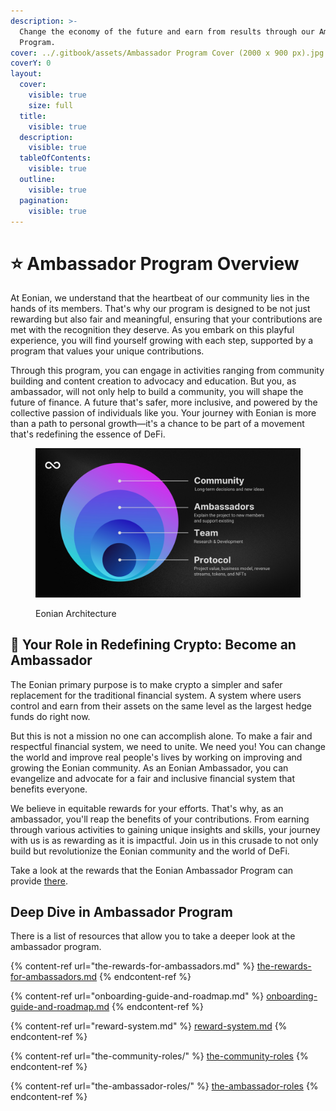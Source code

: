 ```yaml
---
description: >-
  Change the economy of the future and earn from results through our Ambassador
  Program.
cover: ../.gitbook/assets/Ambassador Program Cover (2000 x 900 px).jpg
coverY: 0
layout:
  cover:
    visible: true
    size: full
  title:
    visible: true
  description:
    visible: true
  tableOfContents:
    visible: true
  outline:
    visible: true
  pagination:
    visible: true
---
```


# ⭐ Ambassador Program Overview

At Eonian, we understand that the heartbeat of our community lies in the hands of its members. That's why our program is designed to be not just rewarding but also fair and meaningful, ensuring that your contributions are met with the recognition they deserve. As you embark on this playful experience, you will find yourself growing with each step, supported by a program that values your unique contributions.

Through this program, you can engage in activities ranging from community building and content creation to advocacy and education. But you, as ambassador, will not only help to build a community, you will shape the future of finance. A future that's safer, more inclusive, and powered by the collective passion of individuals like you. Your journey with Eonian is more than a path to personal growth—it's a chance to be part of a movement that's redefining the essence of DeFi.

<div data-full-width="true">

<figure><img src="../.gitbook/assets/Eonian Ambassadors and Community (1) (1).jpg" alt=""><figcaption><p>Eonian Architecture</p></figcaption></figure>

</div>

## **🚀** Your Role in Redefining Crypto: Become an Ambassador

The Eonian primary purpose is to make crypto a simpler and safer replacement for the traditional financial system. A system where users control and earn from their assets on the same level as the largest hedge funds do right now.

But this is not a mission no one can accomplish alone. To make a fair and respectful financial system, we need to unite. We need you! You can change the world and improve real people's lives by working on improving and growing the Eonian community. As an Eonian Ambassador, you can evangelize and advocate for a fair and inclusive financial system that benefits everyone.

We believe in equitable rewards for your efforts. That's why, as an ambassador, you'll reap the benefits of your contributions. From earning through various activities to gaining unique insights and skills, your journey with us is as rewarding as it is impactful. Join us in this crusade to not only build but revolutionize the Eonian community and the world of DeFi.

Take a look at the rewards that the Eonian Ambassador Program can provide [there](https://app.gitbook.com/o/xgYiQpRVz9aTVJOJJ1bx/s/VE523Jodte4jjJfssUo3/\~/changes/1/ambassador-program/the-rewards-for-eonian-ambassadors).

## Deep Dive in Ambassador Program

There is a list of resources that allow you to take a deeper look at the ambassador program.

{% content-ref url="the-rewards-for-ambassadors.md" %}
[the-rewards-for-ambassadors.md](the-rewards-for-ambassadors.md)
{% endcontent-ref %}

{% content-ref url="onboarding-guide-and-roadmap.md" %}
[onboarding-guide-and-roadmap.md](onboarding-guide-and-roadmap.md)
{% endcontent-ref %}

{% content-ref url="reward-system.md" %}
[reward-system.md](reward-system.md)
{% endcontent-ref %}

{% content-ref url="the-community-roles/" %}
[the-community-roles](the-community-roles/)
{% endcontent-ref %}

{% content-ref url="the-ambassador-roles/" %}
[the-ambassador-roles](the-ambassador-roles/)
{% endcontent-ref %}
